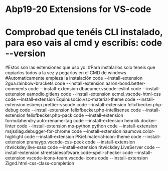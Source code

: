 # Abp19-20 Extensions for VS-code

# Comprobad que tenéis CLI instalado, para eso vais al cmd y escribís: code --version

#Estos son las estensiones que uso yo:
#Para instalarlos solo teneis que copiarlos todos a la vez y pegarlos en el CMD de windows
#Automaticamente empieza la instalación
code --install-extension 2gua.rainbow-brackets
code --install-extension aaron-bond.better-comments
code --install-extension dbaeumer.vscode-eslint
code --install-extension eamodio.gitlens
code --install-extension ecmel.vscode-html-css
code --install-extension Equinusocio.vsc-material-theme
code --install-extension esbenp.prettier-vscode
code --install-extension felixfbecker.php-debug
code --install-extension felixfbecker.php-intellisense
code --install-extension felixfbecker.php-pack
code --install-extension formulahendry.auto-rename-tag
code --install-extension henriiik.docker-linter
code --install-extension ms-python.python
code --install-extension msjsdiag.debugger-for-chrome
code --install-extension naumovs.color-highlight
code --install-extension PKief.material-icon-theme
code --install-extension pranaygp.vscode-css-peek
code --install-extension ritwickdey.live-sass
code --install-extension ritwickdey.LiveServer
code --install-extension streetsidesoftware.code-spell-checker
code --install-extension vscode-icons-team.vscode-icons
code --install-extension Zignd.html-css-class-completion
